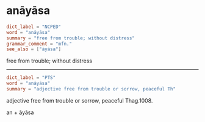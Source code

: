 # anāyāsa

``` toml
dict_label = "NCPED"
word = "anāyāsa"
summary = "free from trouble; without distress"
grammar_comment = "mfn."
see_also = ["āyāsa"]
```

free from trouble; without distress

--------------------

``` toml
dict_label = "PTS"
word = "anāyāsa"
summary = "adjective free from trouble or sorrow, peaceful Th"
```

adjective free from trouble or sorrow, peaceful Thag.1008.

an \+ āyāsa

